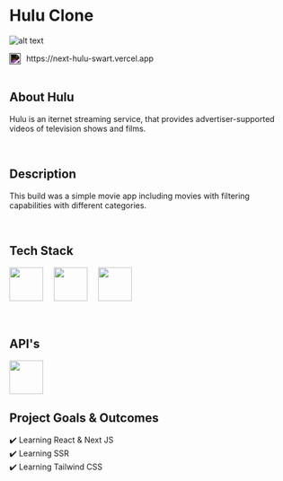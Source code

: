 # Hulu Clone
![alt text](https://www.billboard.com/wp-content/uploads/2021/11/hulu-logo.png)
<div style="display:flex; align-items:center; gap: 10px;">
    <img style="filter:invert(1)" src="https://www.svgrepo.com/show/327408/logo-vercel.svg" width="20" />
    <a>https://next-hulu-swart.vercel.app</a>
</div>

<br/>

## About Hulu
Hulu is an iternet streaming service, that provides advertiser-supported videos of television shows and films.

<br/>

## Description
This build was a simple movie app including movies with filtering capabilities with different categories.

<br/>

## Tech Stack
<p float="left">
  <img src="https://cdn.sanity.io/images/1z5g6za5/production/ea0d729f383fe9f113c7d2da95af5a39eecfa226-64x64.png?w=2000&fit=max&auto=format" width="60"  style="margin-right:15px"/>
  <img src="https://cdn.sanity.io/images/1z5g6za5/production/469ae564e81667f04a3b2ce4ae61d1de7788064d-300x300.png?w=2000&fit=max&auto=format" width="60"  style="margin-right:15px"/> 
  <img src="https://cdn.sanity.io/images/1z5g6za5/production/97986d3dd7e897b83e06a41aaf9ee7a8de146685-768x768.png?w=2000&fit=max&auto=format" width="60"  style="margin-right:15px"/>
</p>

<br/>

## API's
<img src="https://cdn.sanity.io/images/1z5g6za5/production/92d3ee2bb773e34bf8002b16d198706ac2bf431d-128x128.png?w=2000&fit=max&auto=format" width="60" />

<br/>

## Project Goals & Outcomes
✔️ Learning React & Next JS <br/>
✔️ Learning SSR <br/>
✔️ Learning Tailwind CSS